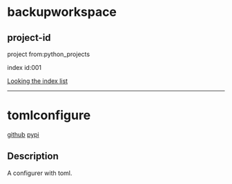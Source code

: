 # backupworkspace

## project-id
project from:python_projects

index id:001

[Looking the index list](https://github.com/xystudio889/xystudio889/blob/main/index/python-projects.md)

---

# tomlconfigure

[github](https://github.com/xystudio889/pyplus)
[pypi](https://pypi.org/project/python-plus-tools)


## Description

A configurer with toml.